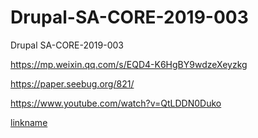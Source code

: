 # Drupal-SA-CORE-2019-003
Drupal SA-CORE-2019-003


https://mp.weixin.qq.com/s/EQD4-K6HgBY9wdzeXeyzkg

https://paper.seebug.org/821/


https://www.youtube.com/watch?v=QtLDDN0Duko

[linkname](https://www.youtube.com/watch?v=QtLDDN0Duko)


